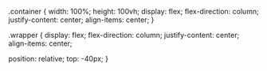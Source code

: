 .container {
  width: 100%;
  height: 100vh;
  display: flex;
  flex-direction: column;
  justify-content: center;
  align-items: center;
}

.wrapper {
  display: flex;
  flex-direction: column;
  justify-content: center;
  align-items: center;

  position: relative;
  top: -40px;
}
